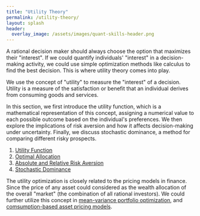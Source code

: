 ```yaml
---
title: "Utility Theory"
permalink: /utility-theory/
layout: splash
header:
  overlay_image: /assets/images/quant-skills-header.png
---
```


A rational decision maker should always choose the option that maximizes their "interest". If we could quantify individuals' "interest" in a decision-making activity, we could use simple optimization methods like calculus to find the best decision. This is where utility theory comes into play.

We use the concept of "utility" to measure the "interest" of a decision. Utility is a measure of the satisfaction or benefit that an individual derives from consuming goods and services. 

In this section, we first introduce the utility function, which is a mathematical representation of this concept, assigning a numerical value to each possible outcome based on the individual's preferences. We then explore the implications of risk aversion and how it affects decision-making under uncertainty. Finally, we discuss stochastic dominance, a method for comparing different risky prospects.

1. [Utility Function](utility-function.md)
2. [Optimal Allocation](optimal-allocation.md)
3. [Absolute and Relative Risk Aversion](absolute-and-relative-risk-aversion.md)
4. [Stochastic Dominance](stochastic-dominance.md)

The utility optimization is closely related to the pricing models in finance. Since the price of any asset could considered as the wealth allocation of the overall "market" (the combination of all rational investors). We could further utilize this concept in [mean-variance portfolio optimization](../mean_variance/mean_variance.md), and [comsumption-based asset pricing models](../consumption_based_pricing/consumption_based_pricing.md).
